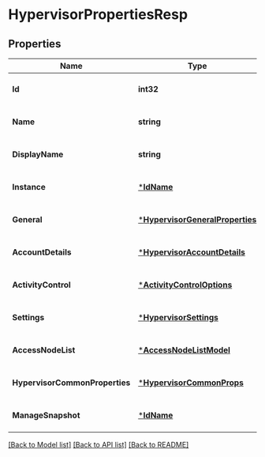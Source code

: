 # HypervisorPropertiesResp

## Properties
Name | Type | Description | Notes
------------ | ------------- | ------------- | -------------
**Id** | **int32** |  | [optional] [default to null]
**Name** | **string** | Hypervisor Name | [optional] [default to null]
**DisplayName** | **string** | Display Name | [optional] [default to null]
**Instance** | [***IdName**](IdName.md) |  | [optional] [default to null]
**General** | [***HypervisorGeneralProperties**](hypervisorGeneralProperties.md) |  | [optional] [default to null]
**AccountDetails** | [***HypervisorAccountDetails**](hypervisorAccountDetails.md) |  | [optional] [default to null]
**ActivityControl** | [***ActivityControlOptions**](ActivityControlOptions.md) |  | [optional] [default to null]
**Settings** | [***HypervisorSettings**](hypervisorSettings.md) |  | [optional] [default to null]
**AccessNodeList** | [***AccessNodeListModel**](accessNodeListModel.md) |  | [optional] [default to null]
**HypervisorCommonProperties** | [***HypervisorCommonProps**](hypervisorCommonProps.md) |  | [optional] [default to null]
**ManageSnapshot** | [***IdName**](IdName.md) |  | [optional] [default to null]

[[Back to Model list]](../README.md#documentation-for-models) [[Back to API list]](../README.md#documentation-for-api-endpoints) [[Back to README]](../README.md)

